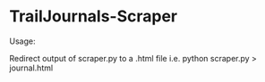 # TrailJournals-Scraper

Usage:

Redirect output of scraper.py to a .html file i.e. python scraper.py > journal.html